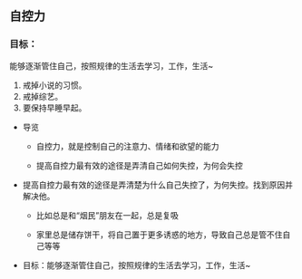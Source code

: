 ## 自控力

### 目标：

能够逐渐管住自己，按照规律的生活去学习，工作，生活~

1. 戒掉小说的习惯。
2. 戒掉综艺。
3. 要保持早睡早起。

- 导览

  - 自控力，就是控制自己的注意力、情绪和欲望的能力

  - 提高自控力最有效的途径是弄清自己如何失控，为何会失控

- 提高自控力最有效的途径是弄清楚为什么自己失控了，为何失控。找到原因并解决他。

  - 比如总是和“烟民”朋友在一起，总是复吸

  - 家里总是储存饼干，将自己置于更多诱惑的地方，导致自己总是管不住自己等等

- 目标：能够逐渐管住自己，按照规律的生活去学习，工作，生活~